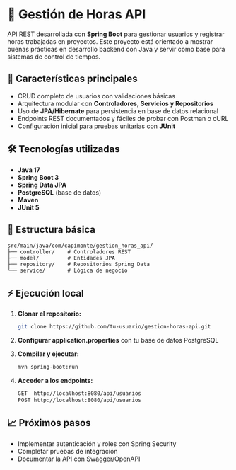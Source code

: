 # 📌 Gestión de Horas API

API REST desarrollada con **Spring Boot** para gestionar usuarios y registrar horas trabajadas en proyectos. Este proyecto está orientado a mostrar buenas prácticas en desarrollo backend con Java y servir como base para sistemas de control de tiempos.

## 🚀 Características principales

- CRUD completo de usuarios con validaciones básicas
- Arquitectura modular con **Controladores, Servicios y Repositorios**
- Uso de **JPA/Hibernate** para persistencia en base de datos relacional
- Endpoints REST documentados y fáciles de probar con Postman o cURL
- Configuración inicial para pruebas unitarias con **JUnit**

## 🛠️ Tecnologías utilizadas

- **Java 17**
- **Spring Boot 3**
- **Spring Data JPA**
- **PostgreSQL** (base de datos)
- **Maven**
- **JUnit 5**

## 📂 Estructura básica

```
src/main/java/com/capimonte/gestion_horas_api/
├── controller/    # Controladores REST
├── model/         # Entidades JPA
├── repository/    # Repositorios Spring Data
└── service/       # Lógica de negocio
```

## ⚡ Ejecución local

1. **Clonar el repositorio:**
   ```bash
   git clone https://github.com/tu-usuario/gestion-horas-api.git
   ```

2. **Configurar application.properties** con tu base de datos PostgreSQL

3. **Compilar y ejecutar:**
   ```bash
   mvn spring-boot:run
   ```

4. **Acceder a los endpoints:**
   ```bash
   GET  http://localhost:8080/api/usuarios
   POST http://localhost:8080/api/usuarios
   ```

## 📈 Próximos pasos

- Implementar autenticación y roles con Spring Security
- Completar pruebas de integración
- Documentar la API con Swagger/OpenAPI